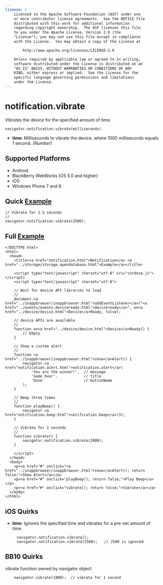 ```yaml
---
license: >
    Licensed to the Apache Software Foundation (ASF) under one
    or more contributor license agreements.  See the NOTICE file
    distributed with this work for additional information
    regarding copyright ownership.  The ASF licenses this file
    to you under the Apache License, Version 2.0 (the
    "License"); you may not use this file except in compliance
    with the License.  You may obtain a copy of the License at

        http://www.apache.org/licenses/LICENSE-2.0

    Unless required by applicable law or agreed to in writing,
    software distributed under the License is distributed on an
    "AS IS" BASIS, WITHOUT WARRANTIES OR CONDITIONS OF ANY
    KIND, either express or implied.  See the License for the
    specific language governing permissions and limitations
    under the License.
---
```


# notification.vibrate

Vibrates the device for the specified amount of time.

    navigator.notification.vibrate(milliseconds)

- __time__: Milliseconds to vibrate the device, where 1000 milliseconds equals 1 second. _(Number)_

## Supported Platforms

- Android
- BlackBerry WebWorks (OS 5.0 and higher)
- iOS
- Windows Phone 7 and 8

## Quick <a href="../storage/storage.opendatabase.html">Example</a>

    // Vibrate for 2.5 seconds
    //
    navigator.notification.vibrate(2500);

## Full <a href="../storage/storage.opendatabase.html">Example</a>

    <!DOCTYPE html>
    <html>
      <head>
        <title><a href="notification.html">Notification</a> <a href="../storage/storage.opendatabase.html">Example</a></title>

        <script type="text/javascript" charset="utf-8" src="cordova.js"></script>
        <script type="text/javascript" charset="utf-8">

        // Wait for device API libraries to load
        //
        document.<a href="../inappbrowser/inappbrowser.html">addEventListener</a>("<a href="../events/events.deviceready.html">deviceready</a>", on<a href="../device/device.html">Device</a>Ready, false);

        // device APIs are available
        //
        function on<a href="../device/device.html">Device</a>Ready() {
            // Empty
        }

        // Show a custom alert
        //
        function <a href="../inappbrowser/inappbrowser.html">show</a>Alert() {
            navigator.<a href="notification.alert.html">notification.alert</a>(
                'You are the winner!',  // message
                'Game Over',            // title
                'Done'                  // buttonName
            );
        }

        // Beep three times
        //
        function playBeep() {
            navigator.<a href="notification.beep.html">notification.beep</a>(3);
        }

        // Vibrate for 2 seconds
        //
        function vibrate() {
            navigator.notification.vibrate(2000);
        }

        </script>
      </head>
      <body>
        <p><a href="#" onclick="<a href="../inappbrowser/inappbrowser.html">show</a>Alert(); return false;">Show Alert</a></p>
        <p><a href="#" onclick="playBeep(); return false;">Play Beep</a></p>
        <p><a href="#" onclick="vibrate(); return false;">Vibrate</a></p>
      </body>
    </html>

## iOS Quirks

- __time__: Ignores the specified time and vibrates for a pre-set amount of time.

        navigator.notification.vibrate();
        navigator.notification.vibrate(2500);   // 2500 is ignored

## BB10 Quirks

vibrate function owned by navigator object

        navigator.vibrate(1000);  // vibrate for 1 second
